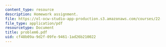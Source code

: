 ```yaml
---
content_type: resource
description: Homework assignment.
file: https://ol-ocw-studio-app-production.s3.amazonaws.com/courses/22-314j-structural-mechanics-in-nuclear-power-technology-fall-2006/cf48b09a9d2f09fe94611ad26b210022_problem6.pdf
file_type: application/pdf
resourcetype: Document
title: problem6.pdf
uid: cf48b09a-9d2f-09fe-9461-1ad26b210022
---
```

